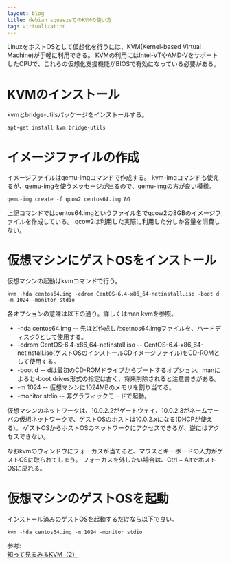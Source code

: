```yaml
---
layout: blog
title: debian squeezeでのKVMの使い方
tag: virtualization
---
```




LinuxをホストOSとして仮想化を行うには、KVM(Kernel-based Virtual Machine)が手軽に利用できる。
KVMの利用にはIntel-VTやAMD-VをサポートしたCPUで、これらの仮想化支援機能がBIOSで有効になっている必要がある。

# KVMのインストール

kvmとbridge-utilsパッケージをインストールする。

    apt-get install kvm bridge-utils

# イメージファイルの作成

イメージファイルはqemu-imgコマンドで作成する。
kvm-imgコマンドも使えるが、qemu-imgを使うメッセージが出るので、qemu-imgの方が良い模様。

    qemu-img create -f qcow2 centos64.img 8G

上記コマンドではcentos64.imgというファイル名でqcow2の8GBのイメージファイルを作成している。
qcow2は利用した実際に利用した分しか容量を消費しない。

# 仮想マシンにゲストOSをインストール

仮想マシンの起動はkvmコマンドで行う。

    kvm -hda centos64.img -cdrom CentOS-6.4-x86_64-netinstall.iso -boot d -m 1024 -monitor stdio

各オプションの意味は以下の通り。詳しくはman kvmを参照。

* -hda centos64.img -- 先ほど作成したcetnos64.imgファイルを、ハードディスク0として使用する。
* -cdrom CentOS-6.4-x86_64-netinstall.iso -- CentOS-6.4-x86_64-netinstall.iso(ゲストOSのインストールCDイメージファイル)をCD-ROMとして使用する。
* -boot d -- dは最初のCD-ROMドライブからブートするオプション。manによると-boot drives形式の指定は古く、将来削除されると注意書きがある。
* -m 1024 -- 仮想マシンに1024MBのメモリを割り当てる。
* -monitor stdio -- 非グラフィックモードで起動。

仮想マシンのネットワークは、10.0.2.2がゲートウェイ、10.0.2.3がネームサーバの仮想ネットワークで、ゲストOSのホストは10.0.2.xになる(DHCPが使える)。
ゲストOSからホストOSのネットワークにアクセスできるが、逆にはアクセスできない。

なおkvmのウィンドウにフォーカスが当てると、マウスとキーボードの入力がゲストOSに取られてしまう。
フォーカスを外したい場合は、Ctrl + AltでホストOSに戻れる。

# 仮想マシンのゲストOSを起動

インストール済みのゲストOSを起動するだけなら以下で良い。

    kvm -hda centos64.img -m 1024 -monitor stdio

参考:  
[知って見るみるKVM（2）](http://www.atmarkit.co.jp/ait/articles/0904/15/news122.html)
